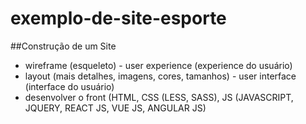 # exemplo-de-site-esporte

##Construção de um Site
- wireframe (esqueleto) - user experience (experience do usuário)
- layout (mais detalhes, imagens, cores, tamanhos) - user interface (interface do usuário)
- desenvolver o front (HTML, CSS (LESS, SASS), JS (JAVASCRIPT, JQUERY, REACT JS, VUE JS, ANGULAR JS)
